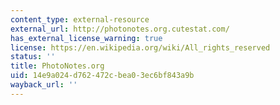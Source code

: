 ```yaml
---
content_type: external-resource
external_url: http://photonotes.org.cutestat.com/
has_external_license_warning: true
license: https://en.wikipedia.org/wiki/All_rights_reserved
status: ''
title: PhotoNotes.org
uid: 14e9a024-d762-472c-bea0-3ec6bf843a9b
wayback_url: ''
---
```

